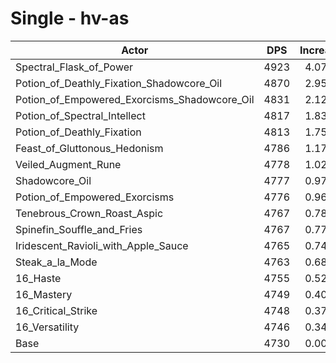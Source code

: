 # Single - hv-as
| Actor | DPS | Increase |
|---|:---:|:---:|
|Spectral_Flask_of_Power|4923|4.07%|
|Potion_of_Deathly_Fixation_Shadowcore_Oil|4870|2.95%|
|Potion_of_Empowered_Exorcisms_Shadowcore_Oil|4831|2.12%|
|Potion_of_Spectral_Intellect|4817|1.83%|
|Potion_of_Deathly_Fixation|4813|1.75%|
|Feast_of_Gluttonous_Hedonism|4786|1.17%|
|Veiled_Augment_Rune|4778|1.02%|
|Shadowcore_Oil|4777|0.97%|
|Potion_of_Empowered_Exorcisms|4776|0.96%|
|Tenebrous_Crown_Roast_Aspic|4767|0.78%|
|Spinefin_Souffle_and_Fries|4767|0.77%|
|Iridescent_Ravioli_with_Apple_Sauce|4765|0.74%|
|Steak_a_la_Mode|4763|0.68%|
|16_Haste|4755|0.52%|
|16_Mastery|4749|0.40%|
|16_Critical_Strike|4748|0.37%|
|16_Versatility|4746|0.34%|
|Base|4730|0.00%|
